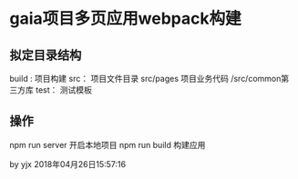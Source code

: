 # gaia项目多页应用webpack构建

## 拟定目录结构

build : 项目构建
src： 项目文件目录 src/pages 项目业务代码 /src/common第三方库
test： 测试模板

## 操作
npm run server 开启本地项目
npm run build 构建应用

by yjx 2018年04月26日15:57:16
